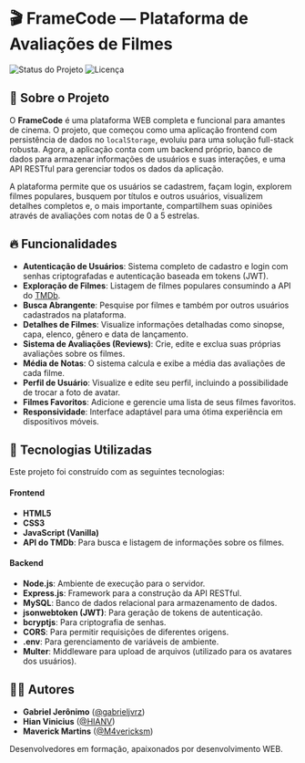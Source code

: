 # 🎬 FrameCode — Plataforma de Avaliações de Filmes

![Status do Projeto](https://img.shields.io/badge/status-conclu%C3%ADdo-brightgreen)
![Licença](https://img.shields.io/badge/licen%C3%A7a-ISC-blue)

## 📖 Sobre o Projeto

O **FrameCode** é uma plataforma WEB completa e funcional para amantes de cinema. O projeto, que começou como uma aplicação frontend com persistência de dados no `localStorage`, evoluiu para uma solução full-stack robusta. Agora, a aplicação conta com um backend próprio, banco de dados para armazenar informações de usuários e suas interações, e uma API RESTful para gerenciar todos os dados da aplicação.

A plataforma permite que os usuários se cadastrem, façam login, explorem filmes populares, busquem por títulos e outros usuários, visualizem detalhes completos e, o mais importante, compartilhem suas opiniões através de avaliações com notas de 0 a 5 estrelas.

## 🔥 Funcionalidades

- **Autenticação de Usuários**: Sistema completo de cadastro e login com senhas criptografadas e autenticação baseada em tokens (JWT).
- **Exploração de Filmes**: Listagem de filmes populares consumindo a API do [TMDb](https://www.themoviedb.org/).
- **Busca Abrangente**: Pesquise por filmes e também por outros usuários cadastrados na plataforma.
- **Detalhes de Filmes**: Visualize informações detalhadas como sinopse, capa, elenco, gênero e data de lançamento.
- **Sistema de Avaliações (Reviews)**: Crie, edite e exclua suas próprias avaliações sobre os filmes.
- **Média de Notas**: O sistema calcula e exibe a média das avaliações de cada filme.
- **Perfil de Usuário**: Visualize e edite seu perfil, incluindo a possibilidade de trocar a foto de avatar.
- **Filmes Favoritos**: Adicione e gerencie uma lista de seus filmes favoritos.
- **Responsividade**: Interface adaptável para uma ótima experiência em dispositivos móveis.

## 🧪 Tecnologias Utilizadas

Este projeto foi construído com as seguintes tecnologias:

#### **Frontend**
- **HTML5**
- **CSS3**
- **JavaScript (Vanilla)**
- **API do TMDb**: Para busca e listagem de informações sobre os filmes.

#### **Backend**
- **Node.js**: Ambiente de execução para o servidor.
- **Express.js**: Framework para a construção da API RESTful.
- **MySQL**: Banco de dados relacional para armazenamento de dados.
- **jsonwebtoken (JWT)**: Para geração de tokens de autenticação.
- **bcryptjs**: Para criptografia de senhas.
- **CORS**: Para permitir requisições de diferentes origens.
- **.env**: Para gerenciamento de variáveis de ambiente.
- **Multer**: Middleware para upload de arquivos (utilizado para os avatares dos usuários).

## 👨‍💻 Autores

- **Gabriel Jerônimo** ([@gabrieljvrz](https://github.com/gabrieljvrz))
- **Hian Vinicius** ([@HIANV](https://github.com/HIANV))
- **Maverick Martins** ([@M4vericksm](https://github.com/M4vericksm))

Desenvolvedores em formação, apaixonados por desenvolvimento WEB.
